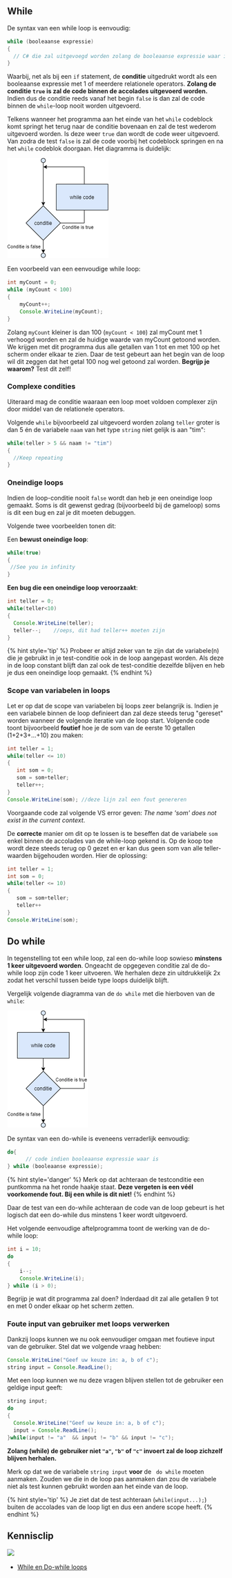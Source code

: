 ## While

De syntax van een while loop is eenvoudig:

```java
while (booleaanse expressie) 
{
  // C# die zal uitgevoegd worden zolang de booleaanse expressie waar is
}
```

Waarbij, net als bij een ``if`` statement, de **conditie** uitgedrukt wordt als een booleaanse expressie met 1 of meerdere relationele operators. **Zolang de conditie ``true`` is zal de code binnen de accolades uitgevoerd worden.** Indien dus de conditie reeds vanaf het begin ``false`` is dan zal de code binnen de ``while``-loop nooit worden uitgevoerd.

Telkens wanneer het programma aan het einde van het ``while`` codeblock komt springt het terug naar de conditie bovenaan en zal de test wederom uitgevoerd worden. Is deze weer ``true`` dan wordt de code weer uitgevoerd. Van zodra de test ``false`` is zal de code voorbij het codeblock springen en na het ``while`` codeblok doorgaan. Het diagramma is duidelijk:

<!---{width:26%}--->
![While flowchart](../assets/3_loops/while.png)


Een voorbeeld van een eenvoudige while loop:

```java
int myCount = 0;
while (myCount < 100)
{
    myCount++;
    Console.WriteLine(myCount);
}
```

Zolang ``myCount`` kleiner is dan 100 (``myCount < 100``) zal myCount met 1 verhoogd worden en zal de huidige waarde van myCount getoond worden. We krijgen met dit programma dus alle getallen van 1 tot en met 100 op het scherm onder elkaar te zien. Daar de test gebeurt aan het begin van de loop wil dit zeggen dat het getal 100 nog wel getoond zal worden. **Begrijp je waarom?** Test dit zelf!



### Complexe condities

Uiteraard mag de conditie waaraan een loop moet voldoen complexer zijn door middel van de  relationele operators. 

Volgende ``while`` bijvoorbeeld zal uitgevoerd worden zolang ``teller`` groter is dan 5 én de variabele ``naam`` van het type ``string`` niet gelijk is aan "tim":

```java
while(teller > 5 && naam != "tim")
{
  //Keep repeating
}
```

### Oneindige loops
Indien de loop-conditie nooit ``false`` wordt dan heb je een oneindige loop gemaakt. Soms is dit gewenst gedrag (bijvoorbeeld bij de gameloop) soms is dit een bug en zal je dit moeten debuggen.

Volgende twee voorbeelden tonen dit:

Een **bewust oneindige loop**:
```java
while(true)
{
 //See you in infinity
}
```

**Een bug die een oneindige loop veroorzaakt**:
```java
int teller = 0; 
while(teller<10)
{
  Console.WriteLine(teller);
  teller--;    //oeps, dit had teller++ moeten zijn
}
```

{% hint style='tip' %}
Probeer er altijd zeker van te zijn dat de variabele(n) die je gebruikt in je test-conditie ook in de loop aangepast worden. Als deze in de loop constant blijft dan zal ook de test-conditie dezelfde blijven en heb je dus een oneindige loop gemaakt.
{% endhint %}

<!---{pagebreak} --->

### Scope van variabelen in loops
Let er op dat de scope van variabelen bij loops zeer belangrijk is. Indien je een variabele binnen de loop definieert dan zal deze steeds terug "gereset" worden wanneer de volgende iteratie van de loop start.
Volgende code toont bijvoorbeeld **foutief** hoe je de som van de eerste 10 getallen (1+2+3+...+10) zou maken:

```java
int teller = 1;
while(teller <= 10)
{
   int som = 0;
   som = som+teller;
   teller++;
}
Console.WriteLine(som); //deze lijn zal een fout genereren
```

Voorgaande code zal volgende VS error geven: *The name 'som' does not exist in the current context*.


De **correcte** manier om dit op te lossen is te beseffen dat de variabele ``som`` enkel binnen de accolades van de while-loop gekend is. Op de koop toe wordt deze steeds terug op 0 gezet en er kan dus geen som van alle teller-waarden bijgehouden worden. Hier de oplossing:

```java
int teller = 1;
int som = 0;  
while(teller <= 10)
{
   som = som+teller;
   teller++
}
Console.WriteLine(som); 
```

## Do while

In tegenstelling tot een while loop, zal een do-while loop sowieso **minstens 1 keer uitgevoerd worden**. Ongeacht de opgegeven conditie zal de do-while loop zijn code 1 keer uitvoeren. We herhalen deze zin uitdrukkelijk 2x zodat het verschil tussen beide type loops duidelijk blijft.

Vergelijk volgende diagramma van de ``do while`` met die hierboven van de ``while``:

![Do while flowchart](../assets/3_loops/dowhile.png)



De syntax van een do-while is eveneens verraderlijk eenvoudig:

```java
do{
      // code indien booleaanse expressie waar is
} while (booleaanse expressie);
```

{% hint style='danger' %}
Merk op dat achteraan de testconditie een puntkomma na het ronde haakje staat. **Deze vergeten is een véél voorkomende fout. Bij een while is dit niet!**
{% endhint %}



Daar de test van een do-while achteraan de code van de loop gebeurt is het logisch dat een do-while dus minstens 1 keer wordt uitgevoerd. 

<!---{pagebreak} --->

Het volgende eenvoudige aftelprogramma toont de werking van de do-while loop:

```java
int i = 10;
do
{
    i--;
    Console.WriteLine(i);
} while (i > 0);
```

Begrijp je wat dit programma zal doen? Inderdaad dit zal alle getallen 9 tot en met 0 onder elkaar op het scherm zetten.

### Foute input van gebruiker met loops verwerken
Dankzij loops kunnen we nu ook eenvoudiger omgaan met foutieve input van de gebruiker. Stel dat we volgende vraag hebben:

```java
Console.WriteLine("Geef uw keuze in: a, b of c");
string input = Console.ReadLine();
```

Met een loop kunnen we nu deze vragen blijven stellen tot de gebruiker een geldige input geeft:

```java
string input;
do
{
  Console.WriteLine("Geef uw keuze in: a, b of c");
  input = Console.ReadLine();
}while(input != "a"  && input != "b" && input != "c");
```

**Zolang (while) de gebruiker niet ``"a"``, ``"b"`` of ``"c"`` invoert zal de loop zichzelf blijven herhalen.**

Merk op dat we de variabele ``string input`` **voor** de `` do while`` moeten aanmaken. Zouden we die in de loop pas aanmaken dan zou de variabele niet als test kunnen gebruikt worden aan het einde van de loop.

{% hint style='tip' %}
Je ziet dat de test achteraan (``while(input...);``) buiten de accolades van de loop ligt en dus een andere scope heeft.
{% endhint %}


<!---NOBOOKSTART--->
## Kennisclip

![](../assets/infoclip.png)

* [While en Do-while loops](https://ap.cloud.panopto.eu/Panopto/Pages/Viewer.aspx?id=0b11650a-9e8f-4447-99da-ac4b00924061)
<!---NOBOOKEND--->
